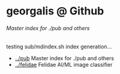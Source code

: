 # georgalis @ Github 

###### Master index for ./pub and others

testing sub/mdindex.sh index generation...

* [../pub](../pub) Master index for ./pub and others
* [../felidae](../felidae) Felidae AI/ML image classifier
